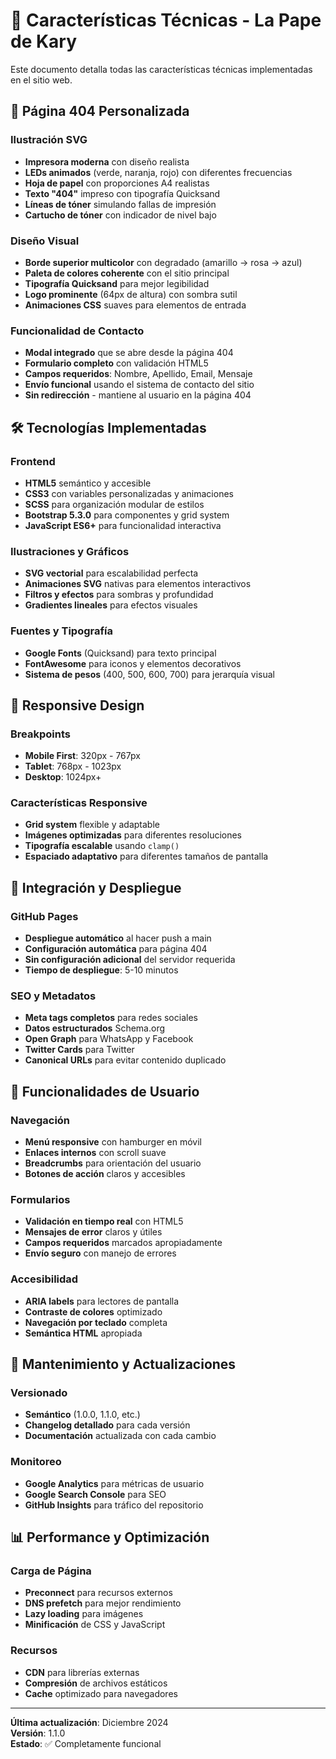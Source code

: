 # 🚀 Características Técnicas - La Pape de Kary

Este documento detalla todas las características técnicas implementadas en el sitio web.

## 🎨 **Página 404 Personalizada**

### **Ilustración SVG**
- **Impresora moderna** con diseño realista
- **LEDs animados** (verde, naranja, rojo) con diferentes frecuencias
- **Hoja de papel** con proporciones A4 realistas
- **Texto "404"** impreso con tipografía Quicksand
- **Líneas de tóner** simulando fallas de impresión
- **Cartucho de tóner** con indicador de nivel bajo

### **Diseño Visual**
- **Borde superior multicolor** con degradado (amarillo → rosa → azul)
- **Paleta de colores coherente** con el sitio principal
- **Tipografía Quicksand** para mejor legibilidad
- **Logo prominente** (64px de altura) con sombra sutil
- **Animaciones CSS** suaves para elementos de entrada

### **Funcionalidad de Contacto**
- **Modal integrado** que se abre desde la página 404
- **Formulario completo** con validación HTML5
- **Campos requeridos**: Nombre, Apellido, Email, Mensaje
- **Envío funcional** usando el sistema de contacto del sitio
- **Sin redirección** - mantiene al usuario en la página 404

## 🛠️ **Tecnologías Implementadas**

### **Frontend**
- **HTML5** semántico y accesible
- **CSS3** con variables personalizadas y animaciones
- **SCSS** para organización modular de estilos
- **Bootstrap 5.3.0** para componentes y grid system
- **JavaScript ES6+** para funcionalidad interactiva

### **Ilustraciones y Gráficos**
- **SVG vectorial** para escalabilidad perfecta
- **Animaciones SVG** nativas para elementos interactivos
- **Filtros y efectos** para sombras y profundidad
- **Gradientes lineales** para efectos visuales

### **Fuentes y Tipografía**
- **Google Fonts** (Quicksand) para texto principal
- **FontAwesome** para iconos y elementos decorativos
- **Sistema de pesos** (400, 500, 600, 700) para jerarquía visual

## 📱 **Responsive Design**

### **Breakpoints**
- **Mobile First**: 320px - 767px
- **Tablet**: 768px - 1023px
- **Desktop**: 1024px+

### **Características Responsive**
- **Grid system** flexible y adaptable
- **Imágenes optimizadas** para diferentes resoluciones
- **Tipografía escalable** usando `clamp()`
- **Espaciado adaptativo** para diferentes tamaños de pantalla

## 🔧 **Integración y Despliegue**

### **GitHub Pages**
- **Despliegue automático** al hacer push a main
- **Configuración automática** para página 404
- **Sin configuración adicional** del servidor requerida
- **Tiempo de despliegue**: 5-10 minutos

### **SEO y Metadatos**
- **Meta tags completos** para redes sociales
- **Datos estructurados** Schema.org
- **Open Graph** para WhatsApp y Facebook
- **Twitter Cards** para Twitter
- **Canonical URLs** para evitar contenido duplicado

## 🎯 **Funcionalidades de Usuario**

### **Navegación**
- **Menú responsive** con hamburger en móvil
- **Enlaces internos** con scroll suave
- **Breadcrumbs** para orientación del usuario
- **Botones de acción** claros y accesibles

### **Formularios**
- **Validación en tiempo real** con HTML5
- **Mensajes de error** claros y útiles
- **Campos requeridos** marcados apropiadamente
- **Envío seguro** con manejo de errores

### **Accesibilidad**
- **ARIA labels** para lectores de pantalla
- **Contraste de colores** optimizado
- **Navegación por teclado** completa
- **Semántica HTML** apropiada

## 🔄 **Mantenimiento y Actualizaciones**

### **Versionado**
- **Semántico** (1.0.0, 1.1.0, etc.)
- **Changelog detallado** para cada versión
- **Documentación** actualizada con cada cambio

### **Monitoreo**
- **Google Analytics** para métricas de usuario
- **Google Search Console** para SEO
- **GitHub Insights** para tráfico del repositorio

## 📊 **Performance y Optimización**

### **Carga de Página**
- **Preconnect** para recursos externos
- **DNS prefetch** para mejor rendimiento
- **Lazy loading** para imágenes
- **Minificación** de CSS y JavaScript

### **Recursos**
- **CDN** para librerías externas
- **Compresión** de archivos estáticos
- **Cache** optimizado para navegadores

---

**Última actualización**: Diciembre 2024  
**Versión**: 1.1.0  
**Estado**: ✅ Completamente funcional
